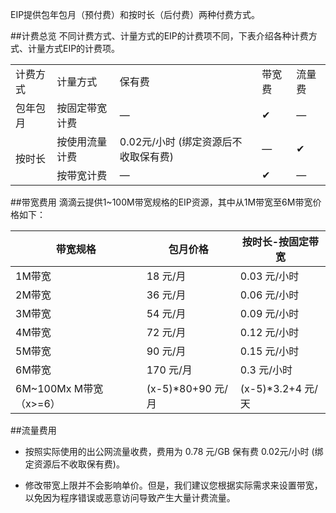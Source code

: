 EIP提供包年包月（预付费）和按时长（后付费）两种付费方式。

##计费总览
不同计费方式、计量方式的EIP的计费项不同，下表介绍各种计费方式、计量方式EIP的计费项。

<table>
    <tr>
        <td>计费方式</td> 
        <td>计量方式</td> 
		<td>保有费</td>
        <td>带宽费</td>
        <td>流量费</td>
   </tr>
    <tr>
        <td rowspan="1">包年包月</td>    
        <td >按固定带宽计费</td>  
        <td >—</td>  
		<td >✔</td> 
        <td >—</td>
    </tr>
    <tr>
        <td rowspan="2">按时长</td>    
        <td >按使用流量计费</td>  
        <td >0.02元/小时 (绑定资源后不收取保有费)</td>  
        <td >—</td>
		<td >✔</td> 
    </tr>
    <tr>
        <td >按带宽计费</td>  
        <td >—</td>  
		<td >✔</td> 
        <td >—</td>
    </tr>
</table>



##带宽费用
滴滴云提供1~100M带宽规格的EIP资源，其中从1M带宽至6M带宽价格如下：

带宽规格|包月价格|按时长-按固定带宽
-----|----|----
1M带宽   |  18 元/月    | 0.03 元/小时
2M带宽  |   36 元/月 |    0.06 元/小时
3M带宽  |   54 元/月 |    0.09 元/小时 
4M带宽  |   72 元/月   |  0.12 元/小时
5M带宽   |  90 元/月   |  0.15 元/小时
6M带宽    | 170 元/月 |  0.3 元/小时
6M~100Mx M带宽 （x>=6）|(x-5)*80+90 元/月 |(x-5)*3.2+4 元/天

##流量费用

- 按照实际使用的出公网流量收费，费用为 0.78 元/GB 保有费 0.02元/小时 (绑定资源后不收取保有费)。

- 修改带宽上限并不会影响单价。但是，我们建议您根据实际需求来设置带宽，以免因为程序错误或恶意访问导致产生大量计费流量。